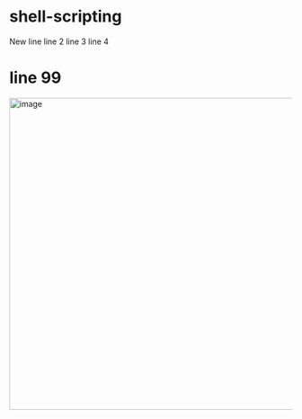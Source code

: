 # shell-scripting
New line
line 2
line 3
line 4
# line 99
<img width="555" alt="image" src="https://user-images.githubusercontent.com/57498307/131384269-6a2acda1-b6b6-41bf-891d-c71101ddadf3.png">

